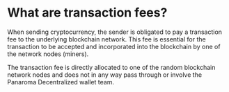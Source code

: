 # What are transaction fees?

When sending cryptocurrency, the sender is obligated to pay a transaction fee to the underlying blockchain network. This fee is essential for the transaction to be accepted and incorporated into the blockchain by one of the network nodes (miners). 

The transaction fee is directly allocated to one of the random blockchain network nodes and does not in any way pass through or involve the Panaroma Decentralized wallet team. 